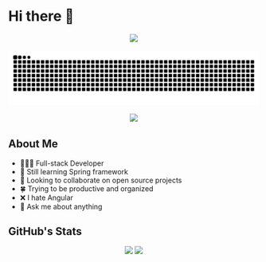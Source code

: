 # Hi there 👋 

<p align="center">
    <a href="https://github.com/chetra-seng"><img src="https://readme-typing-svg.demolab.com?font=Fira+Code&weight=600&size=30&duration=4000&pause=750&color=39FF14&center=true&vCenter=true&width=500&lines=Latest+Contributions;%24+sudo+apt-get+update;%24+sudo+apt-get+upgrade"></a>
</p>
<p align="center">
    <a href="https://github.com/chetra-seng"><img src="https://github.com/chetra-seng/chetra-seng/blob/output/github-contribution-grid-snake.svg"></a>
</p>

<p align="center">
    <a href="https://github.com/chetra-seng"><img src="https://komarev.com/ghpvc/?username=chetra-seng"><a/>
</p>

## About Me
- 👨🏻‍💻 Full-stack Developer
- 🌱 Still learning Spring framework
- 👯 Looking to collaborate on open source projects
- 🍀 Trying to be productive and organized
- ❌ I hate Angular
- 💬 Ask me about anything

## GitHub's Stats
<p align="center">
    <a style="width: 48%;" href="https://github.com/chetra-seng" ><img style="height: 12rem;" src="https://github-readme-stats.vercel.app/api?username=chetra-seng&theme=aura"></a>
    <a style="width: 48%;" href="https://github.com/chetra-seng" ><img style="height: 12rem;" src="https://github-readme-stats.vercel.app/api/top-langs/?username=chetra-seng&theme=dark&hide=html,css,cmake&layout=compact&langs_count=5&bg_color=101010&hide_title=true"></a>
</p>
